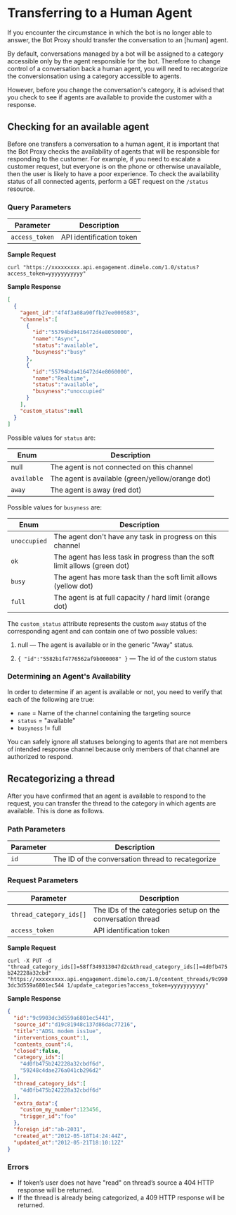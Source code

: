 # Transferring to a Human Agent

If you encounter the circumstance in which the bot is no longer able to answer, the Bot Proxy should transfer the conversation to an [human] agent.

By default, conversations managed by a bot will be assigned to a category accessible only by the agent responsible for the bot. Therefore to change control of a conversation back a human agent, you will need to recategorize the conversionsation using a category accessible to agents. 

However, before you change the conversation's category, it is advised that you check to see if agents are available to provide the customer with a response. 

## Checking for an available agent

Before one transfers a conversation to a human agent, it is important that the Bot Proxy checks the availability of agents that will be responsible for responding to the customer. For example, if you need to escalate a customer request, but everyone is on the phone or otherwise unavailable, then the user is likely to have a poor experience. To check the availability status of all connected agents, perform a GET request on the `/status` resource. 

### Query Parameters

| Parameter | Description |
|-|-|
| `access_token` | API identification token | 

**Sample Request**

`curl "https://xxxxxxxxx.api.engagement.dimelo.com/1.0/status?access_token=yyyyyyyyyyy"`

**Sample Response**

```json
[
  {
    "agent_id":"4f4f3a08a90ffb27ee000583",
    "channels":[
      {
        "id":"55794bd9416472d4e8050000",
        "name":"Async",
        "status":"available",
        "busyness":"busy"
      },
      {
        "id":"55794bda416472d4e8060000",
        "name":"Realtime",
        "status":"available",
        "busyness":"unoccupied"
      }
    ],
    "custom_status":null
  }
]
```

Possible values for `status` are:

| Enum | Description |
|-|-|
| null | The agent is not connected on this channel |
| `available` | The agent is available (green/yellow/orange dot) | 
| `away` | The agent is away (red dot) |

Possible values for `busyness` are:

| Enum | Description |
|-|-|
| `unoccupied` | The agent don't have any task in progress on this channel |
| `ok` | The agent has less task in progress than the soft limit allows (green dot) |
| `busy` | The agent has more task than the soft limit allows (yellow dot) |
| `full` | The agent is at full capacity / hard limit (orange dot) |

The `custom_status` attribute represents the custom `away` status of the corresponding agent and can contain one of two possible values:

1. null — The agent is available or in the generic "Away" status.

2. `{ "id":"5582b1f4776562af9b000008" }` — The id of the custom status

### Determining an Agent's Availability

In order to determine if an agent is available or not, you need to verify that each of the following are true:

* `name` = Name of the channel containing the targeting source
* `status` = "available"
* `busyness` != full

You can safely ignore all statuses belonging to agents that are not members of intended response channel because only members of that channel are authorized to respond. 

## Recategorizing a thread

After you have confirmed that an agent is available to respond to the request, you can transfer the thread to the category in which agents are available. This is done as follows.

### Path Parameters

| Parameter | Description |
|-|-|
| `id` | The ID of the conversation thread to recategorize |

### Request Parameters

| Parameter | Description |
|-|-|
| `thread_category_ids[]` | The IDs of the categories setup on the conversation thread |
| `access_token` | API identification token |

**Sample Request**

`curl -X PUT -d "thread_category_ids[]=58ff349313047d2c&thread_category_ids[]=4d0fb475b242228a32cbd" "https://xxxxxxxxx.api.engagement.dimelo.com/1.0/content_threads/9c9903dc3d559a6801ec544 1/update_categories?access_token=yyyyyyyyyyy"`

**Sample Response**

```json
{
  "id":"9c9903dc3d559a6801ec5441",
  "source_id":"d19c81948c137d86dac77216",
  "title":"ADSL modem iss1ue",
  "interventions_count":1,
  "contents_count":4,
  "closed":false,
  "category_ids":[
    "4d0fb475b242228a32cbdf6d",
    "59248c4dae276a041cb296d2"
  ],
  "thread_category_ids":[
    "4d0fb475b242228a32cbdf6d"
  ],
  "extra_data":{
    "custom_my_number":123456,
    "trigger_id":"foo"
  },
  "foreign_id":"ab-2031",
  "created_at":"2012-05-18T14:24:44Z",
  "updated_at":"2012-05-21T18:10:12Z"
}
```

### Errors

* If token’s user does not have "read" on thread’s source a 404 HTTP response will be returned.
* If the thread is already being categorized, a 409 HTTP response will be returned.

